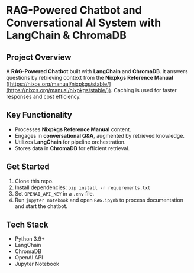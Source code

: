 # RAG-Powered Chatbot and Conversational AI System with LangChain & ChromaDB

## Project Overview

A **RAG-Powered Chatbot** built with **LangChain** and **ChromaDB**. It answers questions by retrieving context from the **Nixpkgs Reference Manual** ([https://nixos.org/manual/nixpkgs/stable/](https://nixos.org/manual/nixpkgs/stable/)). Caching is used for faster responses and cost efficiency.

## Key Functionality

* Processes **Nixpkgs Reference Manual** content.
* Engages in **conversational Q&A**, augmented by retrieved knowledge.
* Utilizes **LangChain** for pipeline orchestration.
* Stores data in **ChromaDB** for efficient retrieval.

## Get Started

1.  Clone this repo.
2.  Install dependencies: `pip install -r requirements.txt`
3.  Set `OPENAI_API_KEY` in a `.env` file.
4.  Run `jupyter notebook` and open `RAG.ipynb` to process documentation and start the chatbot.

## Tech Stack

* Python 3.9+
* LangChain
* ChromaDB
* OpenAI API
* Jupyter Notebook